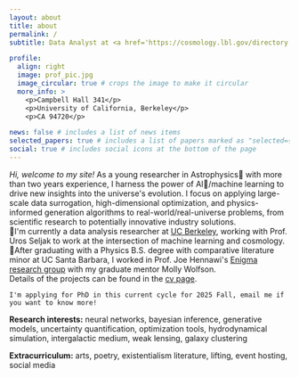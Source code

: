 ```yaml
---
layout: about
title: about
permalink: /
subtitle: Data Analyst at <a href='https://cosmology.lbl.gov/directory.html'>BCCP</a>. Previously  <a href='https://www.ucsb.edu/'>Gaucho</a>.

profile:
  align: right
  image: prof_pic.jpg
  image_circular: true # crops the image to make it circular
  more_info: >
    <p>Campbell Hall 341</p>
    <p>University of California, Berkeley</p>
    <p>CA 94720</p>

news: false # includes a list of news items
selected_papers: true # includes a list of papers marked as "selected={true}"
social: true # includes social icons at the bottom of the page
---
```


_Hi, welcome to my site!_ As a young researcher in Astrophysics🌟 with more than two years experience, I harness the power of AI🤖/machine learning to drive new insights into the universe's evolution. I focus on applying large-scale data surrogation, high-dimensional optimization, and physics-informed generation algorithms to real-world/real-universe problems, from scientific research to potentially innovative industry solutions.  
 📍I'm currently a data analysis researcher at [UC Berkeley](https://bccp.berkeley.edu/), working with Prof. Uros Seljak to work at the intersection of machine learning and cosmology.  
 📍After graduating with a Physics B.S. degree with comparative literature minor at UC Santa Barbara, I worked in Prof. Joe Hennawi's [Enigma research group](https://enigma-igm.github.io) with my graduate mentor Molly Wolfson.  
Details of the projects can be found in the [cv page](https://klinjin.github.io/cv/).

`I'm applying for PhD in this current cycle for 2025 Fall, email me if you want to know more!`

**Research interests:** neural networks, bayesian inference, generative models, uncertainty quantification, optimization tools, hydrodynamical simulation, intergalactic medium, weak lensing, galaxy clustering

**Extracurriculum:** arts, poetry, existentialism literature, lifting, event hosting, social media
